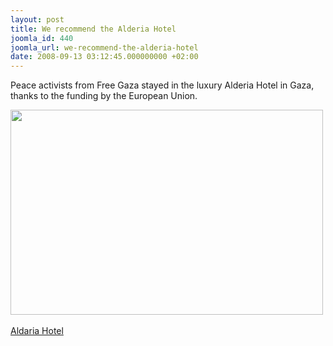 ```yaml
---
layout: post
title: We recommend the Alderia Hotel
joomla_id: 440
joomla_url: we-recommend-the-alderia-hotel
date: 2008-09-13 03:12:45.000000000 +02:00
---
```

<p>Peace activists from Free Gaza stayed in the luxury Alderia Hotel in Gaza, thanks to the funding by the European Union.</p><p><img height="328" border="0" width="500" src="http://www.aldeira.ps/en/text/restaurant/terrace-2.jpg" />&nbsp;</p><p><a target="_self" href="http://www.aldeira.ps/">Aldaria Hotel </a><br /></p><p><a href=""></a></p>
